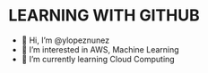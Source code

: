 # LEARNING WITH GITHUB

- 👋 Hi, I’m @ylopeznunez
- 👀 I’m interested in AWS, Machine Learning 
- 🌱 I’m currently learning Cloud Computing



<!---
ylopeznunez/ylopeznunez is a ✨ special ✨ repository because its `README.md` (this file) appears on your GitHub profile.
You can click the Preview link to take a look at your changes.
--->
